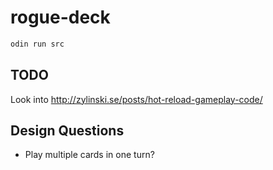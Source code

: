 # rogue-deck

```sh
odin run src
```

## TODO

Look into <http://zylinski.se/posts/hot-reload-gameplay-code/>

## Design Questions

- Play multiple cards in one turn?
